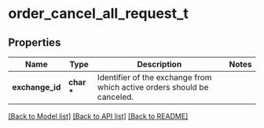 # order_cancel_all_request_t

## Properties
Name | Type | Description | Notes
------------ | ------------- | ------------- | -------------
**exchange_id** | **char \*** | Identifier of the exchange from which active orders should be canceled. | 

[[Back to Model list]](../README.md#documentation-for-models) [[Back to API list]](../README.md#documentation-for-api-endpoints) [[Back to README]](../README.md)


